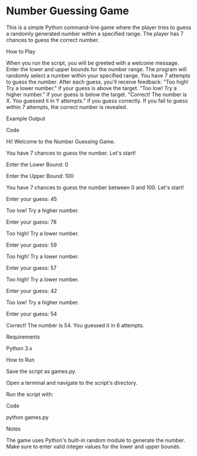 # Number Guessing Game
This is a simple Python command-line game where the player tries to guess a randomly generated number 
within a specified range. The player has 7 chances to guess the correct number.

How to Play

When you run the script, you will be greeted with a welcome message.
Enter the lower and upper bounds for the number range.
The program will randomly select a number within your specified range.
You have 7 attempts to guess the number.
After each guess, you'll receive feedback:
"Too high! Try a lower number." if your guess is above the target.
"Too low! Try a higher number." if your guess is below the target.
"Correct! The number is X. You guessed it in Y attempts." if you guess correctly.
If you fail to guess within 7 attempts, the correct number is revealed.

Example Output

Code

Hi! Welcome to the Number Guessing Game.

You have 7 chances to guess the number. Let's start!

Enter the Lower Bound: 0

Enter the Upper Bound: 100

You have 7 chances to guess the number between 0 and 100. Let's start!

Enter your guess: 45

Too low! Try a higher number.

Enter your guess: 78

Too high! Try a lower number.

Enter your guess: 59

Too high! Try a lower number.

Enter your guess: 57

Too high! Try a lower number.

Enter your guess: 42

Too low! Try a higher number.

Enter your guess: 54

Correct! The number is 54. You guessed it in 6 attempts.

Requirements

Python 3.x

How to Run

Save the script as games.py.

Open a terminal and navigate to the script's directory.

Run the script with:

Code

python games.py

Notes

The game uses Python's built-in random module to generate the number.
Make sure to enter valid integer values for the lower and upper bounds.